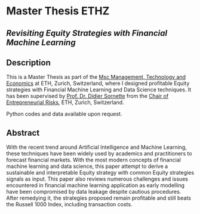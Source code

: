 # Master Thesis ETHZ
## *Revisiting Equity Strategies with Financial Machine Learning*

## Description
This is a Master Thesis as part of the [Msc Management, Technology and Economics](https://mtec.ethz.ch/studies.html) at ETH, Zurich, Switzerland, where I designed profitable Equity strategies with Financial Machine Learning and Data Science techniques. It has been supervised by [Prof. Dr. Didier Sornette](https://er.ethz.ch/about-us/people/sornette.html) from the [Chair of Entrepreneurial Risks](https://er.ethz.ch), ETH, Zurich, Switzerland.

Python codes and data available upon request.

## Abstract
With the recent trend around Artificial Intelligence and Machine Learning, these techniques have been widely used by academics and practitioners to forecast financial markets. With the most modern concepts of financial machine learning and data science, this paper attempt to derive a sustainable and interpretable Equity strategy with common Equity strategies signals as input. This paper also reviews numerous challenges and issues encountered in financial machine learning application as early modelling have been compromised by data leakage despite cautious procedures. After remedying it, the strategies proposed remain profitable and still beats the Russell 1000 Index, including transaction costs.
